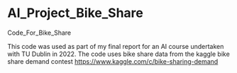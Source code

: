 # AI_Project_Bike_Share
 Code_For_Bike_Share

This code was used as part of my final report for an AI course undertaken with TU Dublin in 2022. The code uses bike share data from the kaggle bike share demand contest https://www.kaggle.com/c/bike-sharing-demand 

